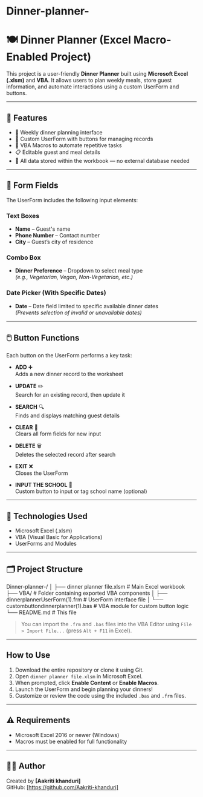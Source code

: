 # Dinner-planner-
# 🍽️ Dinner Planner (Excel Macro-Enabled Project)

This project is a user-friendly **Dinner Planner** built using **Microsoft Excel (.xlsm)** and **VBA**. It allows users to plan weekly meals, store guest information, and automate interactions using a custom UserForm and buttons.

---

## 📌 Features

- 📅 Weekly dinner planning interface
- 🔘 Custom UserForm with buttons for managing records
- 🧠 VBA Macros to automate repetitive tasks
- 📋 Editable guest and meal details
- 💾 All data stored within the workbook — no external database needed

---

## 🧾 Form Fields

The UserForm includes the following input elements:

### Text Boxes

- **Name** – Guest's name
- **Phone Number** – Contact number
- **City** – Guest’s city of residence

### Combo Box

- **Dinner Preference** – Dropdown to select meal type  
  *(e.g., Vegetarian, Vegan, Non-Vegetarian, etc.)*

### Date Picker (With Specific Dates)

- **Date** – Date field limited to specific available dinner dates  
  *(Prevents selection of invalid or unavailable dates)*

---

## 🖱️ Button Functions

Each button on the UserForm performs a key task:

- **ADD** ➕  
  Adds a new dinner record to the worksheet

- **UPDATE** ✏️  
  Search for an existing record, then update it

- **SEARCH** 🔍  
  Finds and displays matching guest details

- **CLEAR** 🧹  
  Clears all form fields for new input

- **DELETE** 🗑️  
  Deletes the selected record after search

- **EXIT** ❌  
  Closes the UserForm

- **INPUT THE SCHOOL** 🏫  
  Custom button to input or tag school name (optional)

---

## 🧠 Technologies Used

- Microsoft Excel (.xlsm)
- VBA (Visual Basic for Applications)
- UserForms and Modules

---

## 🗂️ Project Structure

Dinner-planner-/
│
├── dinner planner file.xlsm # Main Excel workbook
├── VBA/ # Folder containing exported VBA components
│ ├── dinnerplannerUserForm(1).frm # UserForm interface file
│ └── custombuttondinnerplanner(1).bas # VBA module for custom button logic
└── README.md # This file

> You can import the `.frm` and `.bas` files into the VBA Editor using `File > Import File...` (press `Alt + F11` in Excel).

---

##  How to Use

1. Download the entire repository or clone it using Git.
2. Open `dinner planner file.xlsm` in Microsoft Excel.
3. When prompted, click **Enable Content** or **Enable Macros**.
4. Launch the UserForm and begin planning your dinners!
5. Customize or review the code using the included `.bas` and `.frm` files.

---

## ⚠️ Requirements

- Microsoft Excel 2016 or newer (Windows)
- Macros must be enabled for full functionality

---

## 🙋‍♀️ Author

Created by **[Aakriti khanduri]**  
GitHub: [https://github.com/Aakriti-khanduri]
